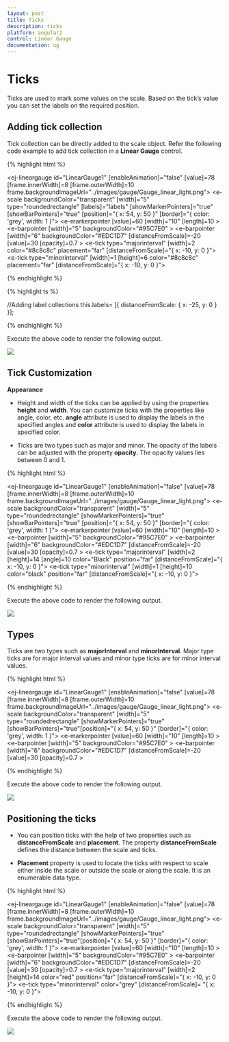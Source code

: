 ```yaml
---
layout: post
title: Ticks
description: ticks
platform: angular2
control: Linear Gauge
documentation: ug
---
```


# Ticks

Ticks are used to mark some values on the scale. Based on the tick’s value you can set the labels on the required position.

## Adding tick collection 

Tick collection can be directly added to the scale object. Refer the following code example to add tick collection in a **Linear Gauge** control.

{% highlight html %}

 <ej-lineargauge id="LinearGauge1" [enableAnimation]="false" [value]=78 [frame.innerWidth]=8
     [frame.outerWidth]=10 frame.backgroundImageUrl="../images/gauge/Gauge_linear_light.png">
   <e-scales>
        <e-scale backgroundColor="transparent" [width]="5" type="roundedrectangle" 
                  [labels]="labels" [showMarkerPointers]="true" [showBarPointers]="true" 
                   [position]="{ x: 54, y: 50 }" [border]="{ color: 'grey', width: 1 }">
          <e-markerpointers>
              <e-markerpointer [value]=60 [width]="10" [length]=10 >
              </e-markerpointer>
           </e-markerpointers>	
           <e-barpointers>
              <e-barpointer [width]="5" backgroundColor="#95C7E0" >
              </e-barpointer>
              <e-barpointer [width]="6" backgroundColor="#EDC1D7" [distanceFromScale]=-20
                                          [value]=30 [opacity]=0.7 ></e-barpointer>
           </e-barpointers>
          <e-ticks>
               <e-tick type="majorinterval" [width]=2 color="#8c8c8c" placement="far"
                                            [distanceFromScale]="{ x: -10, y: 0 }"></e-tick>
               <e-tick type="minorinterval" [width]=1 [height]=6 color="#8c8c8c" placement="far"
                                            [distanceFromScale]="{ x: -10, y: 0 }"></e-tick>
          </e-ticks>
        </e-scale>
   </e-scales>
</ej-lineargauge>

{% endhighlight %}

{% highlight ts %}

  //Adding label collections
  this.labels= [{ distanceFromScale: { x: -25, y: 0 } }];

{% endhighlight %}



Execute the above code to render the following output.

![](Ticks_images/Ticks_img1.png)



## Tick Customization

**Appearance**

* Height and width of the ticks can be applied by using the properties **height** and **width**. You can customize ticks with the properties like angle, color, etc. **angle** attribute is used to display the labels in the specified angles and **color** attribute is used to display the labels in specified color. 

* Ticks are two types such as major and minor. The opacity of the labels can be adjusted with the property **opacity.** The opacity values lies between 0 and 1.


{% highlight html %}

 <ej-lineargauge id="LinearGauge1" [enableAnimation]="false" [value]=78 [frame.innerWidth]=8
      [frame.outerWidth]=10 frame.backgroundImageUrl="../images/gauge/Gauge_linear_light.png">
   <e-scales>
        <e-scale backgroundColor="transparent" [width]="5" type="roundedrectangle"
                [showMarkerPointers]="true"  [showBarPointers]="true" [position]="{ x: 54, y: 50 }"
                [border]="{ color: 'grey', width: 1 }">
          <e-markerpointers>
              <e-markerpointer [value]=60 [width]="10" [length]=10 >
              </e-markerpointer>
           </e-markerpointers>	
           <e-barpointers>
              <e-barpointer [width]="5" backgroundColor="#95C7E0" >
              </e-barpointer>
              <e-barpointer [width]="6" backgroundColor="#EDC1D7" [distanceFromScale]=-20 
                                                        [value]=30 [opacity]=0.7 >
              </e-barpointer>
           </e-barpointers>
          <e-ticks>
               <e-tick type="majorinterval" [width]=2 [height]=14 [angle]=10 color="Black"
                                 position="far" [distanceFromScale]="{ x: -10, y: 0 }"></e-tick>
               <e-tick type="minorinterval" [width]=1 [height]=10 color="black" position="far"
                                 [distanceFromScale]="{ x: -10, y: 0 }"></e-tick>
          </e-ticks>
        </e-scale>
   </e-scales>
</ej-lineargauge>

{% endhighlight %}

Execute the above code to render the following output.

![](Ticks_images/Ticks_img2.png)

## Types

Ticks are two types such as **majorInterval** and **minorInterval**. Major type ticks are for major interval values and minor type ticks are for minor interval values.


{% highlight html %}

 <ej-lineargauge id="LinearGauge1" [enableAnimation]="false" [value]=78 [frame.innerWidth]=8
      [frame.outerWidth]=10 frame.backgroundImageUrl="../images/gauge/Gauge_linear_light.png">
   <e-scales>
        <e-scale backgroundColor="transparent" [width]="5" type="roundedrectangle" 
                  [showMarkerPointers]="true" [showBarPointers]="true"[position]="{ x: 54, y: 50 }" 
                                                        [border]="{ color: 'grey', width: 1 }">
          <e-markerpointers>
              <e-markerpointer [value]=60 [width]="10" [length]=10 >
              </e-markerpointer>
           </e-markerpointers>	
           <e-barpointers>
              <e-barpointer [width]="5" backgroundColor="#95C7E0" >
              </e-barpointer>
              <e-barpointer [width]="6" backgroundColor="#EDC1D7" [distanceFromScale]=-20 
              [value]=30 [opacity]=0.7 >
              </e-barpointer>
           </e-barpointers>
          <e-ticks>
               <e-tick type="majorinterval"></e-tick>
               <e-tick type="minorinterval"></e-tick>
          </e-ticks>
        </e-scale>
   </e-scales>
</ej-lineargauge>

{% endhighlight %}

Execute the above code to render the following output.



![](Ticks_images/Ticks_img3.png)

## Positioning the ticks

* You can position ticks with the help of two properties such as **distanceFromScale** and **placement**. The property **distanceFromScale** defines the distance between the scale and ticks. 

* **Placement** property is used to locate the ticks with respect to scale either inside the scale or outside the scale or along the scale. It is an enumerable data type.


{% highlight html %}

 <ej-lineargauge id="LinearGauge1" [enableAnimation]="false" [value]=78 [frame.innerWidth]=8
      [frame.outerWidth]=10 frame.backgroundImageUrl="../images/gauge/Gauge_linear_light.png">
   <e-scales>
        <e-scale backgroundColor="transparent" [width]="5" type="roundedrectangle" 
              [showMarkerPointers]="true" [showBarPointers]="true"[position]="{ x: 54, y: 50 }"
                                                     [border]="{ color: 'grey', width: 1 }">
          <e-markerpointers>
              <e-markerpointer [value]=60 [width]="10" [length]=10 >
              </e-markerpointer>
           </e-markerpointers>	
           <e-barpointers>
              <e-barpointer [width]="5" backgroundColor="#95C7E0" >
              </e-barpointer>
              <e-barpointer [width]="6" backgroundColor="#EDC1D7" [distanceFromScale]=-20
                                                               [value]=30 [opacity]=0.7 >
              </e-barpointer>
           </e-barpointers>
          <e-ticks>
               <e-tick type="majorinterval" [width]=2 [height]=14 color="red" position="far"
                                           [distanceFromScale]="{ x: -10, y: 0 }"></e-tick>
               <e-tick type="minorinterval" color="grey" [distanceFromScale]=
                                                    "{ x: -10, y: 0 }"></e-tick>
          </e-ticks>
        </e-scale>
   </e-scales>
</ej-lineargauge>

{% endhighlight %}

Execute the above code to render the following output.



![](Ticks_images/Ticks_img4.png)

